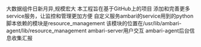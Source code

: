 大数据组件日新月异,规模宏大
本工程旨在基于GitHub上的项目
添加和完善更多service服务，让监控和管理更加方便
自定义服务ambari的service用到的python脚本依赖的模块是resource_management
该模块的位置在/usr/lib/ambari-agent/lib/resource_management
ambari-server用户交互
ambari-agent后台信息收集汇报